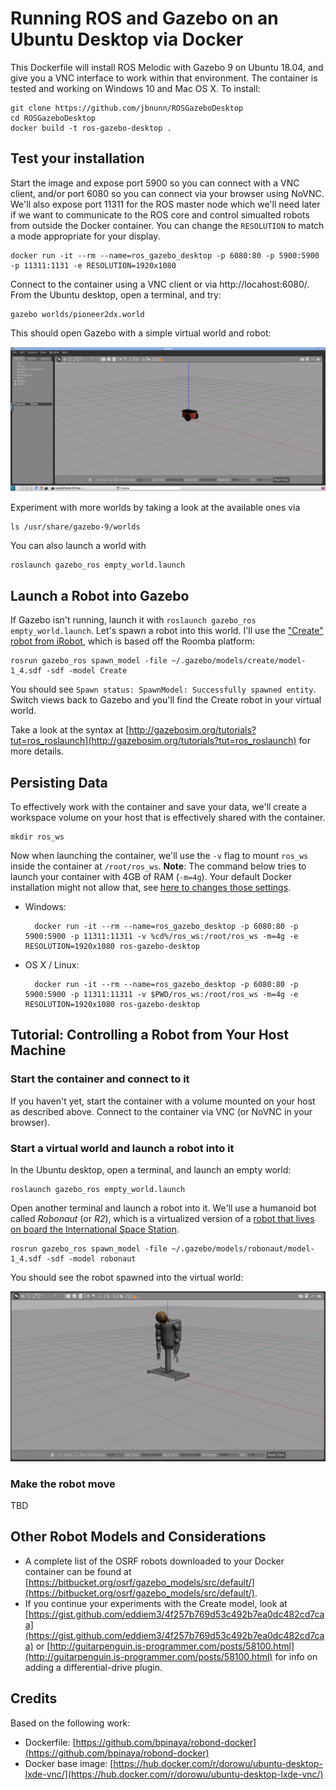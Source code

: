 # Running ROS and Gazebo on an Ubuntu Desktop via Docker

This Dockerfile will install ROS Melodic with Gazebo 9 on Ubuntu 18.04, and give you a VNC interface to work within that environment. The container is tested and working on Windows 10 and Mac OS X. To install:

    git clone https://github.com/jbnunn/ROSGazeboDesktop
    cd ROSGazeboDesktop
    docker build -t ros-gazebo-desktop .
    
## Test your installation

Start the image and expose port 5900 so you can connect with a VNC client, and/or port 6080 so you can connect via your browser using NoVNC. We'll also expose port 11311 for the ROS master node which we'll need later if we want to communicate to the ROS core and control simualted robots from outside the Docker container. You can change the `RESOLUTION` to match a mode appropriate for your display.

    docker run -it --rm --name=ros_gazebo_desktop -p 6080:80 -p 5900:5900 -p 11311:1131 -e RESOLUTION=1920x1080

Connect to the container using a VNC client or via http://locahost:6080/. From the Ubuntu desktop, open a terminal, and try:

    gazebo worlds/pioneer2dx.world

This should open Gazebo with a simple virtual world and robot:

![Gazebo](./gazebo.png)

Experiment with more worlds by taking a look at the available ones via

    ls /usr/share/gazebo-9/worlds

You can also launch a world with

    roslaunch gazebo_ros empty_world.launch

## Launch a Robot into Gazebo

If Gazebo isn't running, launch it with `roslaunch gazebo_ros empty_world.launch`. Let's spawn a robot into this world. I'll use the ["Create" robot from iRobot](https://www.irobot.com/about-irobot/stem/create-2), which is based off the Roomba platform:

    rosrun gazebo_ros spawn_model -file ~/.gazebo/models/create/model-1_4.sdf -sdf -model Create

You should see `Spawn status: SpawnModel: Successfully spawned entity`. Switch views back to Gazebo and you'll find the Create robot in your virtual world.  

Take a look at the syntax at [http://gazebosim.org/tutorials?tut=ros_roslaunch](http://gazebosim.org/tutorials?tut=ros_roslaunch) for more details.

## Persisting Data

To effectively work with the container and save your data, we'll create a workspace volume on your host that is effectively shared with the container.

    mkdir ros_ws

Now when launching the container, we'll use the `-v` flag to mount `ros_ws` inside the container at `/root/ros_ws`. **Note**: The command below tries to launch your container with 4GB of RAM (`-m=4g`). Your default Docker installation might not allow that, see [here to changes those settings](https://stackoverflow.com/questions/44533319/how-to-assign-more-memory-to-docker-container).

* Windows:

        docker run -it --rm --name=ros_gazebo_desktop -p 6080:80 -p 5900:5900 -p 11311:11311 -v %cd%/ros_ws:/root/ros_ws -m=4g -e RESOLUTION=1920x1080 ros-gazebo-desktop

* OS X / Linux:

        docker run -it --rm --name=ros_gazebo_desktop -p 6080:80 -p 5900:5900 -p 11311:11311 -v $PWD/ros_ws:/root/ros_ws -m=4g -e RESOLUTION=1920x1080 ros-gazebo-desktop    

## Tutorial: Controlling a Robot from Your Host Machine

### Start the container and connect to it

If you haven't yet, start the container with a volume mounted on your host as described above. Connect to the container via VNC (or NoVNC in your browser).

### Start a virtual world and launch a robot into it

In the Ubuntu desktop, open a terminal, and launch an empty world:

    roslaunch gazebo_ros empty_world.launch

Open another terminal and launch a robot into it. We'll use a humanoid bot called _Robonaut_ (or _R2_), which is a virtualized version of a [robot that lives on board the International Space Station](https://robonaut.jsc.nasa.gov/R2/).

    rosrun gazebo_ros spawn_model -file ~/.gazebo/models/robonaut/model-1_4.sdf -sdf -model robonaut

You should see the robot spawned into the virtual world:

![Gazebo](./robonaut.png)

### Make the robot move

TBD

## Other Robot Models and Considerations

* A complete list of the OSRF robots downloaded to your Docker container can be found at [https://bitbucket.org/osrf/gazebo_models/src/default/](https://bitbucket.org/osrf/gazebo_models/src/default/). 
* If you continue your experiments with the Create model, look at [https://gist.github.com/eddiem3/4f257b769d53c492b7ea0dc482cd7caa](https://gist.github.com/eddiem3/4f257b769d53c492b7ea0dc482cd7caa) or [http://guitarpenguin.is-programmer.com/posts/58100.html](http://guitarpenguin.is-programmer.com/posts/58100.html) for info on adding a differential-drive plugin.

## Credits

Based on the following work:

* Dockerfile: [https://github.com/bpinaya/robond-docker](https://github.com/bpinaya/robond-docker)
* Docker base image: [https://hub.docker.com/r/dorowu/ubuntu-desktop-lxde-vnc/](https://hub.docker.com/r/dorowu/ubuntu-desktop-lxde-vnc/)